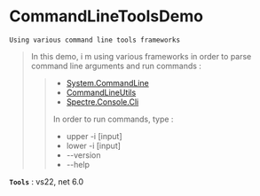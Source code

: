 # CommandLineToolsDemo
```
Using various command line tools frameworks
```

> In this demo, i m using various frameworks in order to parse command line arguments and run commands :
>>
>> - [System.CommandLine](https://github.com/dotnet/command-line-api)
>> - [CommandLineUtils](https://github.com/natemcmaster/CommandLineUtils)
>> - [Spectre.Console.Cli](https://spectreconsole.net/cli/)
>>
>> In order to run commands, type :
>> - upper -i [input]
>> - lower -i [input]
>> - --version
>> - --help

**`Tools`** : vs22, net 6.0
